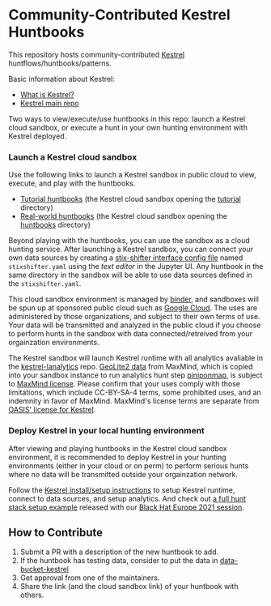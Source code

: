 # Community-Contributed Kestrel Huntbooks

This repository hosts community-contributed [Kestrel](https://github.com/opencybersecurityalliance/kestrel-lang) huntflows/huntbooks/patterns.

Basic information about Kestrel:

- [What is Kestrel?](https://kestrel.readthedocs.io/en/latest/overview/)
- [Kestrel main repo](https://github.com/opencybersecurityalliance/kestrel-lang)

Two ways to view/execute/use huntbooks in this repo: launch a Kestrel cloud sandbox, or execute a hunt in your own hunting environment with Kestrel deployed.

### Launch a Kestrel cloud sandbox

Use the following links to launch a Kestrel sandbox in public cloud to view, execute, and play with the huntbooks.

- [Tutorial huntbooks](https://mybinder.org/v2/gh/opencybersecurityalliance/kestrel-huntbook/HEAD?filepath=tutorial) (the Kestrel cloud sandbox opening the [tutorial](https://github.com/opencybersecurityalliance/kestrel-huntbook/tree/main/tutorial) directory)
- [Real-world huntbooks](https://mybinder.org/v2/gh/opencybersecurityalliance/kestrel-huntbook/HEAD?filepath=huntbooks) (the Kestrel cloud sandbox opening the [huntbooks](https://github.com/opencybersecurityalliance/kestrel-huntbook/tree/main/huntbooks) directory)

Beyond playing with the huntbooks, you can use the sandbox as a cloud hunting service. After launching a Kestrel sandbox, you can connect your own data sources by creating a [stix-shifter interface config file](https://kestrel.readthedocs.io/en/latest/source/kestrel_datasource_stixshifter.interface.html) named `stixshifter.yaml` using the _text editor_ in the Jupyter UI. Any huntbook in the same directory in the sandbox will be able to use data sources defined in the `stixshifter.yaml`.

This cloud sandbox environment is managed by [binder](https://mybinder.org/), and sandboxes will be spun up at sponsored public cloud such as [Google Cloud](https://cloud.google.com/). The uses are administered by those organizations, and subject to their own terms of use. Your data will be transmitted and analyzed in the public cloud if you choose to perform hunts in the sandbox with data connected/retreived from your orgainzation environments.

The Kestrel sandbox will launch Kestrel runtime with all analytics avaliable in the [kestrel-lanalytics](https://github.com/opencybersecurityalliance/kestrel-analytics/) repo. [GeoLite2 data](https://dev.maxmind.com/geoip/geolite2-free-geolocation-data?lang=en) from MaxMind, which is copied into your sandbox instance to run analytics hunt step [piniponmap](https://github.com/opencybersecurityalliance/kestrel-analytics/tree/release/analytics/piniponmap), is subject to [MaxMind license](https://www.maxmind.com/en/geolite2/eula). Please confirm that your uses comply with those limitations, which include CC-BY-SA-4 terms, some prohibited uses, and an indemnity in favor of MaxMind. MaxMind's license terms are separate from [OASIS' license for Kestrel](https://github.com/opencybersecurityalliance/kestrel-lang/blob/develop/LICENSE.md).

### Deploy Kestrel in your local hunting environment

After viewing and playing huntbooks in the Kestrel cloud sandbox environment, it is recommended to deploy Kestrel in your hunting environments (either in your cloud or on perm) to perform serious hunts where no data will be transmitted outside your orgainzation network.

Follow the [Kestrel install/setup instructions](https://kestrel.readthedocs.io/en/latest/installation/) to setup Kestrel runtime, connect to data sources, and setup analytics. And check out [a full hunt stack setup example](https://opencybersecurityalliance.org/posts/kestrel-2021-07-26/) released with our [Black Hat Europe 2021 session](https://www.blackhat.com/eu-21/arsenal/schedule/index.html#an-open-stack-for-threat-hunting-in-hybrid-cloud-with-connected-observability-25112).

## How to Contribute

1. Submit a PR with a description of the new huntbook to add.
2. If the huntbook has testing data, consider to put the data in [data-bucket-kestrel](https://github.com/opencybersecurityalliance/data-bucket-kestrel)
3. Get approval from one of the maintainers.
4. Share the link (and the cloud sandbox link) of your huntbook with others.
